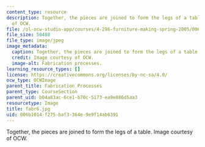 ```yaml
---
content_type: resource
description: Together, the pieces are joined to form the legs of a table. Image courtesy
  of OCW.
file: /ol-ocw-studio-app/courses/4-296-furniture-making-spring-2005/006b1014f275baf3364e9e9f14ab6391_fabr6.jpg
file_size: 50488
file_type: image/jpeg
image_metadata:
  caption: Together, the pieces are joined to form the legs of a table.
  credit: Image courtesy of OCW.
  image-alt: Fabrication processes.
learning_resource_types: []
license: https://creativecommons.org/licenses/by-nc-sa/4.0/
ocw_type: OCWImage
parent_title: Fabrication Processes
parent_type: CourseSection
parent_uid: b04a83ac-6ce1-b70c-5173-ea9e886d5aa3
resourcetype: Image
title: fabr6.jpg
uid: 006b1014-f275-baf3-364e-9e9f14ab6391
---
```

Together, the pieces are joined to form the legs of a table. Image courtesy of OCW.